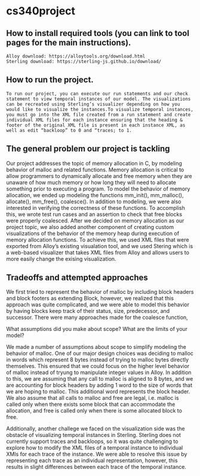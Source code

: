 # cs340project


## How to install required tools (you can link to tool pages for the main instructions).
	
	Alloy download: https://alloytools.org/download.html 
	Sterling download: https://sterling-js.github.io/download/ 

## How to run the project.

	To run our project, you can execute our run statements and our check statement to view temporal instances of our model. The visualizations can be recreated using Sterling’s visualizer depending on how you would like to visualize the instances.To visualize temporal instances, you must go into the XML file created from a run statement and create individual XML files for each instance ensuring that the heading & footer of the original XML file is present in each instance XML, as well as edit “backloop” to 0 and “traces; to 1.

## The general problem our project is tackling

Our project addresses the topic of memory allocation in C, by modeling behavior of malloc and related functions. Memory allocation is critical to allow programmers to dynamically allocate and free memory when they are unaware of how much memory or how long they will need to allocate something prior to executing a program. To model the behavior of memory allocation, we ended up modeling the functions mm_init(), mm_malloc(), allocate(), mm_free(), coalesce(). In addition to modeling, we were also interested in verifying the correctness of these functions. To accomplish this, we wrote test run cases and an assertion to check that free blocks were properly coalesced.
After we decided on memory allocation as our project topic, we also added another component of creating custom visualizations of the behavior of the memory heap during execution of memory allocation functions. To achieve this, we used XML files that were exported from Alloy’s existing visualation tool, and we used Stering which is a web-based visualizer that takes XML files from Alloy and allows users to more easily change the exising visualization.

## Tradeoffs and attempted approaches

We first tried to represent the behavior of malloc by including block headers and block footers as extending Block, however, we realized that this approach was quite complicated, and we were able to model this behavior by having blocks keep track of their status, size, predecessor, and successor. There were many approaches made for the coalesce function, 

What assumptions did you make about scope? What are the limits of your model?
	
We made a number of assumptions about scope to simplify modeling the behavior of malloc. One of our major design choices was deciding to malloc in words which represent 8 bytes instead of trying to malloc bytes directly themselves. This ensured that we could focus on the higher level behavior of malloc instead of tryung to manipulate integer values in Alloy. In addition to this, we are assuming that any call to malloc is aligned to 8 bytes, and we are accounting for block headers by adding 1 word to the size of words that we are hoping to malloc. This additional word represents the block header. We also assume that all calls to malloc and free are legal, i.e. malloc is called only when there exists some block that can accommodate the allocation, and free is called only when there is some allocated block to free.

Additionally, another challege we faced on the visualization side was the obstacle of visualizing temporal instances in Sterling. Sterling does not currently support traces and backloops, so it was quite challenging to explore how to modify the XML files of a temporal instance to individual XMls for each trace of the instance. We were able to resolve this issue by representing each trace as an individual representation, however, this results in slight differences between each trace of the temporal instance. 
